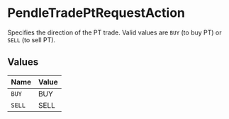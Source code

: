 # PendleTradePtRequestAction

Specifies the direction of the PT trade. Valid values are `BUY` (to buy PT) or `SELL` (to sell PT).


## Values

| Name   | Value  |
| ------ | ------ |
| `BUY`  | BUY    |
| `SELL` | SELL   |